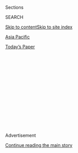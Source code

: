 <div id="app">

<div>

<div>

<div>

<div class="NYTAppHideMasthead css-1q2w90k e1suatyy0">

<div class="section css-ui9rw0 e1suatyy2">

<div class="css-eph4ug er09x8g0">

<div class="css-6n7j50">

</div>

<span class="css-1dv1kvn">Sections</span>

<div class="css-10488qs">

<span class="css-1dv1kvn">SEARCH</span>

</div>

[Skip to content](#site-content)[Skip to site index](#site-index)

</div>

<div id="masthead-section-label" class="css-1wr3we4 eaxe0e00">

[Asia
Pacific](https://www.nytimes3xbfgragh.onion/section/world/asia)

</div>

<div class="css-10698na e1huz5gh0">

</div>

</div>

<div id="masthead-bar-one" class="section hasLinks css-15hmgas e1csuq9d3">

<div class="css-uqyvli e1csuq9d0">

</div>

<div class="css-1uqjmks e1csuq9d1">

</div>

<div class="css-9e9ivx">

[](https://myaccount.nytimes3xbfgragh.onion/auth/login?response_type=cookie&client_id=vi)

</div>

<div class="css-1bvtpon e1csuq9d2">

[Today’s
Paper](https://www.nytimes3xbfgragh.onion/section/todayspaper)

</div>

</div>

</div>

</div>

<div data-aria-hidden="false">

<div id="site-content" data-role="main">

<div>

<div class="css-1aor85t" style="opacity:0.000000001;z-index:-1;visibility:hidden">

<div class="css-1hqnpie">

<div class="css-epjblv">

<span class="css-17xtcya">[Asia
Pacific](/section/world/asia)</span><span class="css-x15j1o">|</span><span class="css-fwqvlz">Malaysian
Inquiry in Kim Jong-nam Killing Hampered as Suspects Hide in
Embassy</span>

</div>

<div class="css-k008qs">

<div class="css-1iwv8en">

<span class="css-18z7m18"></span>

<div>

</div>

</div>

<span class="css-1n6z4y">https://nyti.ms/2lyGHxe</span>

<div class="css-1705lsu">

<div class="css-4xjgmj">

<div class="css-4skfbu" data-role="toolbar" data-aria-label="Social Media Share buttons, Save button, and Comments Panel with current comment count" data-testid="share-tools">

  - 
  - 
  - 
  - 
    
    <div class="css-6n7j50">
    
    </div>

  - 

</div>

</div>

</div>

</div>

</div>

</div>

<div class="css-13pd83m">

</div>

<div id="top-wrapper" class="css-1sy8kpn">

<div id="top-slug" class="css-l9onyx">

Advertisement

</div>

[Continue reading the main
story](#after-top)

<div class="ad top-wrapper" style="text-align:center;height:100%;display:block;min-height:250px">

<div id="top" class="place-ad" data-position="top" data-size-key="top">

</div>

</div>

<div id="after-top">

</div>

</div>

<div id="sponsor-wrapper" class="css-1hyfx7x">

<div id="sponsor-slug" class="css-19vbshk">

Supported by

</div>

[Continue reading the main
story](#after-sponsor)

<div id="sponsor" class="ad sponsor-wrapper" style="text-align:center;height:100%;display:block">

</div>

<div id="after-sponsor">

</div>

</div>

<div class="css-1vkm6nb ehdk2mb0">

# Malaysian Inquiry in Kim Jong-nam Killing Hampered as Suspects Hide in Embassy

</div>

<div class="css-79elbk" data-testid="photoviewer-wrapper">

<div class="css-z3e15g" data-testid="photoviewer-wrapper-hidden">

</div>

<div class="css-1a48zt4 ehw59r15" data-testid="photoviewer-children">

![<span class="css-16f3y1r e13ogyst0" data-aria-hidden="true">Doan Thi
Huong, 28, of Vietnam was charged with murder on Wednesday in Malaysia
in connection with the assassination of Kim Jong-nam, the half brother
of North Korea’s leader, Kim Jong-un. Two North Korean men wanted in the
investigation have sought refuge at the North Korean Embassy in Kuala
Lumpur.</span><span class="css-cnj6d5 e1z0qqy90" itemprop="copyrightHolder"><span class="css-1ly73wi e1tej78p0">Credit...</span><span><span>Fazry
Ismail/European Pressphoto
Agency</span></span></span>](https://static01.graylady3jvrrxbe.onion/images/2017/03/02/world/02kim-1/02kim-1-articleLarge.jpg?quality=75&auto=webp&disable=upscale)

</div>

</div>

<div class="css-xt80pu e12qa4dv0">

<div class="css-18e8msd">

<div class="css-vp77d3 epjyd6m0">

<div class="css-1baulvz">

By [<span class="css-1baulvz last-byline" itemprop="name">Richard C.
Paddock</span>](https://www.nytimes3xbfgragh.onion/by/richard-c-paddock)

</div>

</div>

  - March 1,
    2017

  - 
    
    <div class="css-4xjgmj">
    
    <div class="css-d8bdto" data-role="toolbar" data-aria-label="Social Media Share buttons, Save button, and Comments Panel with current comment count" data-testid="share-tools">
    
      - 
      - 
      - 
      - 
        
        <div class="css-6n7j50">
        
        </div>
    
      - 
    
    </div>
    
    </div>

</div>

</div>

<div class="section meteredContent css-1r7ky0e" name="articleBody" itemprop="articleBody">

<div class="css-1fanzo5 StoryBodyCompanionColumn">

<div class="css-53u6y8">

KUALA LUMPUR, Malaysia — For years, North Korea has enjoyed the freedom
for its citizens to visit, work and live in Malaysia, a rare privilege
for a nation considered an outlaw by most of the world.

Now that freedom is in danger, with the North Korean Embassy in a suburb
of Kuala Lumpur, the Malaysian capital, at the center of a murder
investigation that is upending the cozy diplomatic relationship between
the two countries.

Two North Korean men accused of participating in [the Feb. 13
assassination of Kim
Jong-nam](https://www.nytimes3xbfgragh.onion/2017/02/22/world/asia/kim-jong-nam-assassination-korea-malaysia.html),
the half brother of North Korea’s leader, Kim Jong-un, have taken refuge
in the embassy and are refusing to cooperate with the police. Their
stance is presenting the Malaysian authorities with a daunting challenge
as they try to crack a case with major international ramifications.

One of the two men, Hyon Kwang-song, is a high-ranking embassy employee
who claims diplomatic immunity and, as a result, is untouchable by the
police. The other, Kim Uk-il, an employee of the state-owned airline,
Air Koryo, is safe from arrest as long as he remains on the embassy
grounds.

</div>

</div>

<div class="css-1fanzo5 StoryBodyCompanionColumn">

<div class="css-53u6y8">

South Korean intelligence officials [said on
Monday](https://www.nytimes3xbfgragh.onion/2017/02/27/world/asia/north-korea-kim-jong-nam-state-security.html)
that Mr. Hyon worked for North Korea’s Ministry of State Security, the
country’s secret police.

“The embassy is considered the sovereign territory of the country
concerned, so the authorities cannot enter without permission,” said
Sivananthan Nithyanantham, a Malaysian lawyer who has served as counsel
at the International Criminal Court in The Hague. “To do so would be
akin to entering foreign soil without consent and would be a serious
breach of diplomatic
protocol.”

<div class="css-79elbk" data-testid="photoviewer-wrapper">

<div class="css-z3e15g" data-testid="photoviewer-wrapper-hidden">

</div>

<div class="css-1a48zt4 ehw59r15" data-testid="photoviewer-children">

<div class="css-zgakxe erfvjey0">

<span class="css-1ly73wi e1tej78p0">Image</span>

<div class="css-zjzyr8">

<div data-testid="lazyimage-container" style="height:408.3673469387755px">

</div>

</div>

</div>

<span class="css-16f3y1r e13ogyst0" data-aria-hidden="true">Kim Uk-il,
an employee of North Korean state airline, Air Koryo, is safe from
arrest as long as he remains inside the embassy
grounds.</span><span class="css-cnj6d5 e1z0qqy90" itemprop="copyrightHolder"><span class="css-1ly73wi e1tej78p0">Credit...</span><span>Royal
Malaysian Police, via European Pressphoto Agency</span></span>

</div>

</div>

The Vienna Convention of 1961 gives diplomats and embassies a special
protected status intended to safeguard the conduct of international
affairs. But over the years, there have been several high-profile cases
of diplomats and citizens who have sought to use these protections to
avoid prosecution for serious, nondiplomatic crimes.

During a tense standoff with the United States, Gen. Manuel Antonio
Noriega, the former Panamanian dictator, took refuge in the de facto
Vatican embassy in Panama City in 1989 to avoid capture by United States
troops who had come to seize him. He was [forced to
leave](http://www.nytimes3xbfgragh.onion/1990/01/05/world/noriega-s-surrender-chronology-vatican-issues-ultimatum-general-takes-walk.html?pagewanted=all.)
after 10 days when the Vatican declined to give him asylum.

</div>

</div>

<div class="css-1fanzo5 StoryBodyCompanionColumn">

<div class="css-53u6y8">

And Dominique Strauss-Kahn, the former head of the International
Monetary Fund, unsuccessfully sought to invoke diplomatic immunity to
avoid a lawsuit alleging that he sexually assaulted a hotel maid in
Manhattan in 2011. But his claim of immunity [was
rejected](http://www.nytimes3xbfgragh.onion/2012/05/02/nyregion/strauss-kahns-claim-of-diplomatic-immunity-is-rejected.html)
by a New York State judge because Mr. Strauss-Kahn had already left that
post before the suit was filed.

One of the best-known diplomatic asylum seekers is Julian Assange, the
WikiLeaks founder who has been [holed up at the Ecuadorean
Embassy](https://www.nytimes3xbfgragh.onion/2017/02/17/world/europe/julian-assange-ecuador-embassy.html)
in London for five years to avoid extradition to Sweden on accusations
of rape. Although he is not a diplomat, Ecuador has granted him asylum
and allowed him to stay at the embassy.

Like Mr. Assange, Kim Uk-il, the North Korean airline employee, is
vulnerable to arrest should he ever leave the embassy grounds — or, in
his case, if relations sour to the point that Malaysia and North Korea
cut diplomatic ties and the embassy closes.

Intelligence services, including the C.I.A., routinely assign agents to
work in foreign embassies in the guise of diplomats, largely because of
the protections of diplomatic immunity. Governments sometimes expel
these agents when espionage is uncovered. But it is rare for someone
working under diplomatic cover to be linked to a murder and for a
government to seek an arrest.

The police say [Kim
Jong-nam](https://www.nytimes3xbfgragh.onion/2017/02/15/world/asia/kim-jong-nam-assassination-north-korea.html)
was assassinated by two women who rubbed VX nerve agent on his face.
Siti Aisyah, 25, of Indonesia, and Doan Thi Huong, 28, of Vietnam, [were
charged on Wednesday with his
murder](https://www.nytimes3xbfgragh.onion/2017/02/28/world/asia/north-korea-kim-jong-nam-death.html).
They have said they thought they were participating in a harmless prank.

</div>

</div>

<div class="css-79elbk" data-testid="photoviewer-wrapper">

<div class="css-z3e15g" data-testid="photoviewer-wrapper-hidden">

</div>

<div class="css-1a48zt4 ehw59r15" data-testid="photoviewer-children">

![<span class="css-16f3y1r e13ogyst0" data-aria-hidden="true">Siti
Aisyah, 25, of Indonesia, was charged with murder on Wednesday in the
assassination of Kim
Jong-nam.</span><span class="css-cnj6d5 e1z0qqy90" itemprop="copyrightHolder"><span class="css-1ly73wi e1tej78p0">Credit...</span><span>Mohd
Rasfan/Agence France-Presse — Getty
Images</span></span>](https://static01.graylady3jvrrxbe.onion/images/2017/03/02/world/02kim-2/02kim-2-articleInline.jpg?quality=75&auto=webp&disable=upscale)

</div>

</div>

<div class="css-1fanzo5 StoryBodyCompanionColumn">

<div class="css-53u6y8">

South Korea has blamed the North Korean government for Mr. Kim’s
assassination, and the Malaysian police have identified eight North
Korean men, including Mr. Hyon, an embassy second secretary, and Kim
Uk-il as participants in the plot.

</div>

</div>

<div class="css-1fanzo5 StoryBodyCompanionColumn">

<div class="css-53u6y8">

North Korea said on Wednesday that the conclusion that Mr. Kim had been
killed by VX nerve agent was “the height of absurdity” because such a
poison is so powerful that it would have killed more than just one
person.

The poisoning in the middle of Kuala Lumpur’s busy international airport
has prompted some Malaysians to call for an examination of their
country’s role in helping North Korea connect with the outside world —
and to question whether the North should be allowed to have an embassy
in Malaysia.

Dennis Ignatius, a former Malaysian ambassador to several Western
Hemisphere countries, called Malaysian officials “naïve and gullible” in
dealing with North Korea and questioned why the rogue state had ever
been allowed to open its embassy in the first place.

He urged the government — sometimes known by the same name as its
geographic location, Putrajaya — to downgrade relations with North
Korea. He suggested expelling North Korea’s ambassador, revoking the
visas of North Koreans working in Malaysia and closing Malaysia’s
embassy in Pyongyang, the North Korean capital. Malaysia has already
recalled its ambassador there for consultations.

“The real question is why Putrajaya has allowed North Korea to turn
Malaysia into one of its most important bases of operation in the region
from which to carry out clandestine activities, circumvent U.N.
sanctions and engage in all sorts of illicit enterprises to earn hard
currency for the regime,” he wrote in [a blistering blog
post](https://dennisignatius.com/2017/02/27/assassination-puts-the-spotlight-on-malaysia/)
this week.

Under the Vienna Convention, countries can declare a foreign diplomat
“persona non grata.” Malaysia is said to be considering that
designation for Mr. Hyon and his superior, Ambassador Kang Chol, who
issued a strongly worded statement last week accusing Malaysia of
colluding with South Korea in the Kim
case.

</div>

</div>

<div class="css-79elbk" data-testid="photoviewer-wrapper">

<div class="css-z3e15g" data-testid="photoviewer-wrapper-hidden">

</div>

<div class="css-1a48zt4 ehw59r15" data-testid="photoviewer-children">

<div class="css-1xdhyk6 erfvjey0">

<span class="css-1ly73wi e1tej78p0">Image</span>

<div class="css-zjzyr8">

<div data-testid="lazyimage-container" style="height:258.4561403508772px">

</div>

</div>

</div>

<span class="css-16f3y1r e13ogyst0" data-aria-hidden="true">Kang Chol,
North Korea’s ambassador to Malaysia, at the embassy in Kuala Lumpur
last week. Mr. Kang issued a strongly worded statement accusing Malaysia
of colluding with South Korea in the
case.</span><span class="css-cnj6d5 e1z0qqy90" itemprop="copyrightHolder"><span class="css-1ly73wi e1tej78p0">Credit...</span><span>Manan
Vatsyayana/Agence France-Presse — Getty Images</span></span>

</div>

</div>

<div class="css-1fanzo5 StoryBodyCompanionColumn">

<div class="css-53u6y8">

Both Malaysia and North Korea have signed the Vienna agreement, which
allows a country to waive immunity for its own diplomats.

</div>

</div>

<div class="css-1fanzo5 StoryBodyCompanionColumn">

<div class="css-53u6y8">

This happens only rarely. Malaysia waived immunity in the case of its
military attaché, Muhammad Rizalman bin Ismail, who was arrested in New
Zealand in 2014 on suspicion of sexually assaulting a young woman.

He claimed diplomatic immunity and left New Zealand to avoid
prosecution. But given the nature of the charges, Malaysia revoked his
immunity and returned him to face trial in New Zealand, where he pleaded
guilty.

In another unusual case, in 1997, President Eduard A. Shevardnadze of
Georgia revoked the immunity of [Gueorgui
Makharadze](http://www.nytimes3xbfgragh.onion/1997/10/09/us/georgian-diplomat-pleads-guilty-in-death-of-teen-age-girl.html),
a high-ranking diplomat at the embassy in Washington, who was then tried
and convicted in the drunken-driving death of a 16-year-old girl in
Maryland.

In 2011, American officials argued that Raymond A. Davis, a C.I.A.
contractor who killed two Pakistanis on a crowded street in Lahore, was
entitled to diplomatic immunity, a claim rejected by the Pakistani
government. He was eventually freed and left the country after the
victims’ families were promised [millions of dollars in “blood
money.”](http://www.nytimes3xbfgragh.onion/2011/03/17/world/asia/17pakistan.html)

In Kuala Lumpur, the Malaysian government, which declined to discuss the
case, could face a protracted standoff with North Korea over the two
suspects in the embassy.

About 1,000 North Koreans live and work in Malaysia, where their
companies have rare access to global markets and the international
banking system. For their part, Malaysians can visit North Korea without
a visa, but few have reason to go. With such an imbalanced relationship,
Malaysia may have little to lose by severing ties with North Korea if it
continues to deny the police access to the suspects.

“This is certainly one of the world’s most secretive and ostracized
countries, and probably for good reasons,” said Oh Ei Sun, a former
secretary to Prime Minister Najib Razak and an adjunct senior fellow at
the S. Rajaratnam School of International Studies in Singapore. “We
should really think twice about letting them come in freely.”

</div>

</div>

</div>

<div>

</div>

<div>

</div>

<div>

</div>

<div>

<div id="bottom-wrapper" class="css-1ede5it">

<div id="bottom-slug" class="css-l9onyx">

Advertisement

</div>

[Continue reading the main
story](#after-bottom)

<div id="bottom" class="ad bottom-wrapper" style="text-align:center;height:100%;display:block;min-height:90px">

</div>

<div id="after-bottom">

</div>

</div>

</div>

</div>

</div>

## Site Index

<div>

</div>

## Site Information Navigation

  - [© <span>2020</span> <span>The New York Times
    Company</span>](https://help.nytimes3xbfgragh.onion/hc/en-us/articles/115014792127-Copyright-notice)

<!-- end list -->

  - [NYTCo](https://www.nytco.com/)
  - [Contact
    Us](https://help.nytimes3xbfgragh.onion/hc/en-us/articles/115015385887-Contact-Us)
  - [Work with us](https://www.nytco.com/careers/)
  - [Advertise](https://nytmediakit.com/)
  - [T Brand Studio](http://www.tbrandstudio.com/)
  - [Your Ad
    Choices](https://www.nytimes3xbfgragh.onion/privacy/cookie-policy#how-do-i-manage-trackers)
  - [Privacy](https://www.nytimes3xbfgragh.onion/privacy)
  - [Terms of
    Service](https://help.nytimes3xbfgragh.onion/hc/en-us/articles/115014893428-Terms-of-service)
  - [Terms of
    Sale](https://help.nytimes3xbfgragh.onion/hc/en-us/articles/115014893968-Terms-of-sale)
  - [Site
    Map](https://spiderbites.nytimes3xbfgragh.onion)
  - [Help](https://help.nytimes3xbfgragh.onion/hc/en-us)
  - [Subscriptions](https://www.nytimes3xbfgragh.onion/subscription?campaignId=37WXW)

</div>

</div>

</div>

</div>
